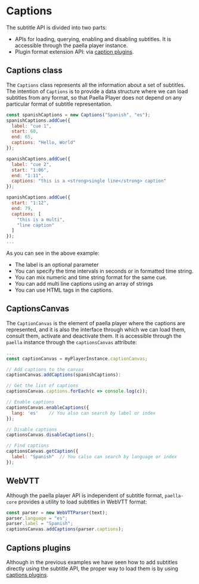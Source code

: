 # Captions

The subtitle API is divided into two parts:

- APIs for loading, querying, enabling and disabling subtitles. It is accessible through the paella player instance.
- Plugin format extension API: via [caption plugins](caption_plugins.md).



## Captions class

The `Captions` class represents all the information about a set of subtitles. The intention of `Captions` is to provide a data structure where we can load subtitles from any format, so that Paella Player does not depend on any particular format of subtitle representation.

```javascript
const spanishCaptions = new Captions("Spanish", "es");
spanishCaptions.addCue({
  label: "cue 1",
  start: 60,
  end: 65,
  captions: "Hello, World"
});

spanishCaptions.addCue({
  label: "cue 2",
  start: "1:06",
  end: "1:11",
  captions: "this is a <strong>single line</strong> caption"
});

spanishCaptions.addCue({
  start: "1:12",
  end: 79,
  captions: [
    "this is a multi",
    "line caption"
  ]
});
...
```



As you can see in the above example:

- The label is an optional parameter
- You can specify the time intervals in seconds or in formatted time string.
- You can mix numeric and time string format for the same cue.
- You can add multi line captions using an array of strings
- You can use HTML tags in the captions.



## CaptionsCanvas

The `CaptionCanvas` is the element of paella player where the captions are represented, and it is also the interface through which we can load them, consult them, activate and deactivate them. It is accessible through the `paella` instance through the `captionsCanvas` attribute:

```javascript
... 
const captionCanvas = myPlayerInstance.captionCanvas;

// Add captions to the canvas
captionCanvas.addCaptions(spanishCaptions):

// Get the list of captions
captionsCanvas.captions.forEach(c => console.log(c));

// Enable captions
captionsCanvas.enableCaptions({
  lang: 'es'	// You also can search by label or index
});

// Disable captions
captionsCanvas.disableCaptions();

// Find captions
captionsCanvas.getCaption({
  label: "Spanish"	// You calso can search by language or index
});
```



## WebVTT

Although the paella player API is independent of subtitle format, `paella-core` provides a utility to load subtitles in WebVTT format:

```javascript
const parser = new WebVTTParser(text);
parser.language = "es";
parser.label = "Spanish";
captionsCanvas.addCaptions(parser.captions);
```



## Captions plugins

Although in the previous examples we have seen how to add subtitles directly using the subtitle API, the proper way to load them is by using [captions plugins](captions_plugins.md).

